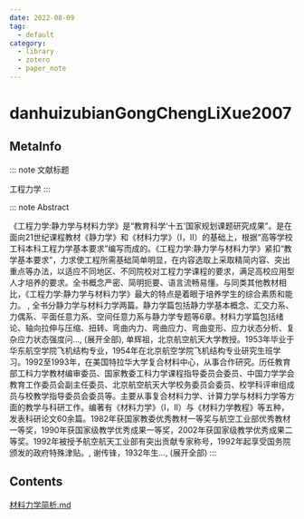 ```yaml
---
date: 2022-08-09
tag:
  - default
category:
  - library
  - zotero
  - paper_note
---
```



# danhuizubianGongChengLiXue2007

## MetaInfo

::: note 文献标题

 工程力学
:::

::: note Abstract

《工程力学:静力学与材料力学》是“教育科学‘十五’国家规划课题研究成果”。是在面向21世纪课程教材《静力学》和《材料力学》（Ⅰ，Ⅱ）的基础上，根据“高等学校工科本科工程力学基本要求”编写而成的。《工程力学:静力学与材料力学》紧扣“教学基本要求”，力求使工程所需基础简单明显，在内容选取上采取精简内容、突出重点等办法，以适应不同地区、不同院校对工程力学课程的要求，满足高校应用型人才培养的要求。全书概念严密、简明扼要、语言流畅易懂。与同类其他教材相比，《工程力学:静力学与材料力学》最大的特点是着眼于培养学生的综合素质和能力。 , 全书分静力学与材料力学两篇。静力学篇包括静力学基本概念、汇交力系、力偶系、平面任意力系、空间任意力系与静力学专题等6章。材料力学篇包括绪论、轴向拉伸与压缩、扭转、弯曲内力、弯曲应力、弯曲变形、应力状态分析、复杂应力状态强度问..., (展开全部), 单辉祖，北京航空航天大学教授。1953年毕业于华东航空学院飞机结构专业，1954年在北京航空学院飞机结构专业研究生班学习。1992至1993年，在美国特拉华大学复合材料中心，从事合作研究。历任教育部工科力学教材编审委员、国家教委工科力学课程指导委员会委员、中国力学学会教育工作委员会副主任委员、北京航空航天大学校务委员会委员、校学科评审组成员与校教学指导委员会委员等。主要从事复合材料力学、计算力学与材料力学等方面的教学与科研工作。编著有《材料力学》（Ⅰ，Ⅱ）与《材料力学教程》等五种，发表科研论文60余篇。1982年获国家教委优秀教材一等奖与航空工业部优秀教材一等奖，1990年获国家级教学优秀成果一等奖，2002年获国家级教学优秀成果二等奖。1992年被授予航空航天工业部有突出贡献专家称号，1992年起享受国务院颁发的政府特殊津贴。, 谢传锋，1932年生..., (展开全部)
:::


## Contents

[材料力学简析.md](physics\材料力学简析\材料力学简析.md)
